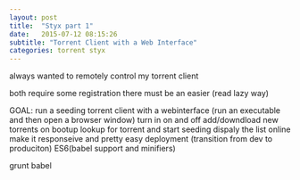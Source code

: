 ```yaml
---
layout: post
title:  "Styx part 1"
date:   2015-07-12 08:15:26
subtitle: "Torrent Client with a Web Interface"
categories: torrent styx
---
```


always wanted to remotely control my torrent client

both require some registration
there must be an easier (read lazy way)

GOAL: run a seeding torrent client with a webinterface
(run an executable and then open a browser window)
turn in on and off
add/downdload new torrents
on bootup lookup for torrent and start seeding
dispaly the list online
make it responseive and pretty
easy deployment (transition from dev to produciton)
ES6(babel support and minifiers)

grunt
babel


[mtorrent-remote]: https://remote.utorrent.com/
[bittorrent-remote]: https://remote.bittorrent.com/
